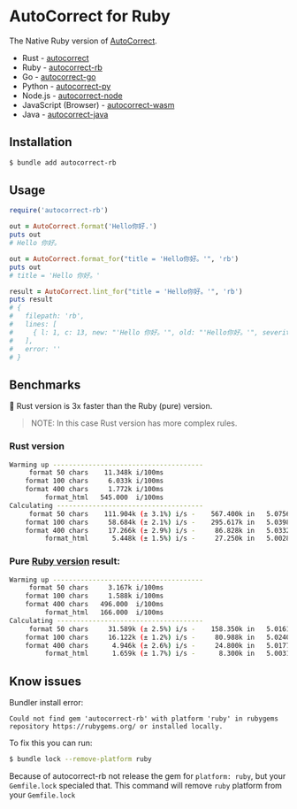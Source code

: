 # AutoCorrect for Ruby

The Native Ruby version of [AutoCorrect](https://github.com/huacnlee/autocorrect).

- Rust - [autocorrect](https://github.com/huacnlee/autocorrect)
- Ruby - [autocorrect-rb](https://github.com/huacnlee/autocorrect/tree/main/autocorrect-rb)
- Go - [autocorrect-go](https://github.com/longbridgeapp/autocorrect)
- Python - [autocorrect-py](https://github.com/huacnlee/autocorrect/tree/main/autocorrect-py)
- Node.js - [autocorrect-node](https://github.com/huacnlee/autocorrect/tree/main/autocorrect-node)
- JavaScript (Browser) - [autocorrect-wasm](https://github.com/huacnlee/autocorrect/tree/main/autocorrect-wasm)
- Java - [autocorrect-java](https://github.com/huacnlee/autocorrect/tree/main/autocorrect-java)

## Installation

```bash
$ bundle add autocorrect-rb
```

## Usage

```rb
require('autocorrect-rb')

out = AutoCorrect.format('Hello你好.')
puts out
# Hello 你好。

out = AutoCorrect.format_for("title = 'Hello你好。'", 'rb')
puts out
# title = 'Hello 你好。'

result = AutoCorrect.lint_for("title = 'Hello你好。'", 'rb')
puts result
# {
#   filepath: 'rb',
#   lines: [
#     { l: 1, c: 13, new: "'Hello 你好。'", old: "'Hello你好。'", severity: 1 }
#   ],
#   error: ''
# }
```

## Benchmarks

🎊 Rust version is 3x faster than the Ruby (pure) version.

> NOTE: In this case Rust version has more complex rules.

### Rust version

```bash
Warming up --------------------------------------
     format 50 chars    11.348k i/100ms
    format 100 chars     6.033k i/100ms
    format 400 chars     1.772k i/100ms
         format_html   545.000  i/100ms
Calculating -------------------------------------
     format 50 chars    111.904k (± 3.1%) i/s -    567.400k in   5.075674s
    format 100 chars     58.684k (± 2.1%) i/s -    295.617k in   5.039837s
    format 400 chars     17.266k (± 2.9%) i/s -     86.828k in   5.033234s
         format_html      5.448k (± 1.5%) i/s -     27.250k in   5.002853s
```

### Pure [Ruby version](https://rubygems.org/gems/auto-correct/versions/1.0.0) result:

```bash
Warming up --------------------------------------
     format 50 chars     3.167k i/100ms
    format 100 chars     1.588k i/100ms
    format 400 chars   496.000  i/100ms
         format_html   166.000  i/100ms
Calculating -------------------------------------
     format 50 chars     31.589k (± 2.5%) i/s -    158.350k in   5.016131s
    format 100 chars     16.122k (± 1.2%) i/s -     80.988k in   5.024082s
    format 400 chars      4.946k (± 2.6%) i/s -     24.800k in   5.017711s
         format_html      1.659k (± 1.7%) i/s -      8.300k in   5.003164s
```

## Know issues

Bundler install error:

```
Could not find gem 'autocorrect-rb' with platform 'ruby' in rubygems repository https://rubygems.org/ or installed locally.
```

To fix this you can run:

```bash
$ bundle lock --remove-platform ruby
```

Because of autocorrect-rb not release the gem for `platform: ruby`, but your `Gemfile.lock` specialed that. This command will remove `ruby` platform from your `Gemfile.lock`
